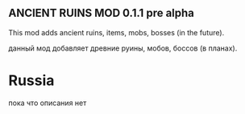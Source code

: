 ## ANCIENT RUINS MOD 0.1.1 pre alpha
This mod adds ancient ruins, items, mobs, bosses (in the future).

данный мод добавляет древние руины, мобов, боссов (в планах).

# Russia 
пока что описания нет
